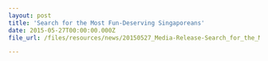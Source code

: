 ```yaml
---
layout: post
title: 'Search for the Most Fun-Deserving Singaporeans'
date: 2015-05-27T00:00:00.000Z
file_url: /files/resources/news/20150527_Media-Release-Search_for_the_Most_Fun-Deserving_Singaporeans.pdf

---
```

